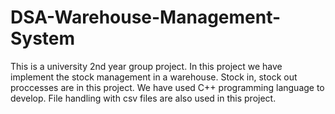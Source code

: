 # DSA-Warehouse-Management-System
This is a university 2nd year group project. In this project we have implement the stock management in a warehouse. Stock in, stock out proccesses are in this project. We have used C++ programming language to develop. File handling with csv files are also used in this project.
